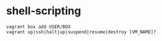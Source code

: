 # shell-scripting

```
vagrant box add USER/BOX
vagrant up|ssh|halt|up|suspend|resume|destroy [VM_NAME]?
```
